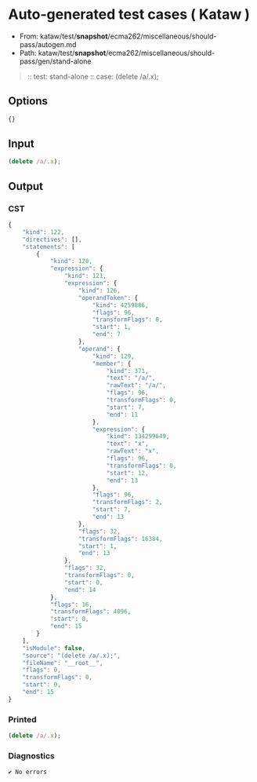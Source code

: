 # Auto-generated test cases ( Kataw )
- From: kataw/test/__snapshot__/ecma262/miscellaneous/should-pass/autogen.md
- Path: kataw/test/__snapshot__/ecma262/miscellaneous/should-pass/gen/stand-alone
> :: test: stand-alone
> :: case: (delete /a/.x);
## Options

`````js
{}
`````
## Input

`````js
(delete /a/.x);
`````
## Output

### CST

```javascript
{
    "kind": 122,
    "directives": [],
    "statements": [
        {
            "kind": 120,
            "expression": {
                "kind": 121,
                "expression": {
                    "kind": 126,
                    "operandToken": {
                        "kind": 4259886,
                        "flags": 96,
                        "transformFlags": 0,
                        "start": 1,
                        "end": 7
                    },
                    "operand": {
                        "kind": 129,
                        "member": {
                            "kind": 371,
                            "text": "/a/",
                            "rawText": "/a/",
                            "flags": 96,
                            "transformFlags": 0,
                            "start": 7,
                            "end": 11
                        },
                        "expression": {
                            "kind": 134299649,
                            "text": "x",
                            "rawText": "x",
                            "flags": 96,
                            "transformFlags": 0,
                            "start": 12,
                            "end": 13
                        },
                        "flags": 96,
                        "transformFlags": 2,
                        "start": 7,
                        "end": 13
                    },
                    "flags": 32,
                    "transformFlags": 16384,
                    "start": 1,
                    "end": 13
                },
                "flags": 32,
                "transformFlags": 0,
                "start": 0,
                "end": 14
            },
            "flags": 16,
            "transformFlags": 4096,
            "start": 0,
            "end": 15
        }
    ],
    "isModule": false,
    "source": "(delete /a/.x);",
    "fileName": "__root__",
    "flags": 0,
    "transformFlags": 0,
    "start": 0,
    "end": 15
}
```

### Printed

```javascript
(delete /a/.x);
```

### Diagnostics

```javascript
✔ No errors
```

